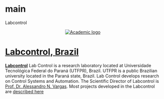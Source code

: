 # main
Labcontrol

<p align="center"><a href="http://www.labcontrol.xyz/dokuwiki" target="_blank" rel="noopener"><img src="https://sourcethemes.com/academic/img/logo_200px.png" alt="Academic logo"></a></p>

# [Labcontrol, Brazil](http://www.labcontrol.xyz/dokuwiki)

[**Labcontrol**](http://www.labcontrol.xyz/dokuwiki) 
    Lab Control is a research laboratory located at Universidade Tecnológica Federal do Paraná (UTFPR), Brazil. UTFPR is a public Brazilian university located in the Paraná state, Brazil. Lab Control develops research on Control Systems and Automation.  The Scientific Director of Labcontrol is [Prof. Dr. Alessandro N. Vargas](http://www.anvargas.com). Most projects developed in the Labcontrol are [described here](http://www.anvargas.com/blog) 
